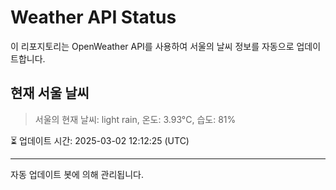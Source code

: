
# Weather API Status

이 리포지토리는 OpenWeather API를 사용하여 서울의 날씨 정보를 자동으로 업데이트합니다.

## 현재 서울 날씨
> 서울의 현재 날씨: light rain, 온도: 3.93°C, 습도: 81%

⏳ 업데이트 시간: 2025-03-02 12:12:25 (UTC)

---
자동 업데이트 봇에 의해 관리됩니다.
